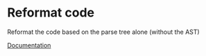 # Reformat code

Reformat the code based on the parse tree alone (without the AST)

[Documentation](../../README.md#optional-prettify-the-code)